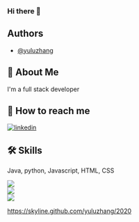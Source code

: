 ### Hi there 👋

## Authors

- [@yuluzhang](https://github.com/yuluzhang)

  
## 🚀 About Me
I'm a full stack developer

  
## 🔗 How to reach me
[![linkedin](https://img.shields.io/badge/linkedin-0A66C2?style=for-the-badge&logo=linkedin&logoColor=white)](https://www.linkedin.com/in/yuluzhang/)

## 🛠 Skills
Java, python, Javascript, HTML, CSS

<a href="https://github.com/yuluzhang">
  <img align="center" src="https://github-readme-streak-stats.herokuapp.com/?user=yuluzhang&theme=material-palenight" />
</a><br>
<a href="https://github.com/yuluzhang">
  <img align="center" src="https://github-readme-stats.vercel.app/api?username=yuluzhang&show_icons=true&theme=material-palenight" />
</a><br>
<a href="https://github.com/yuluzhang">
  <img align="center" src="https://github-readme-stats.vercel.app/api/top-langs/?username=yuluzhang&layout=compact&theme=material-palenight" />
</a><br>

https://skyline.github.com/yuluzhang/2020
